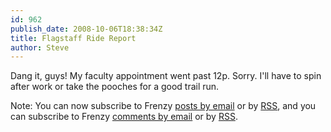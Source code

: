 ```yaml
---
id: 962
publish_date: 2008-10-06T18:38:34Z
title: Flagstaff Ride Report
author: Steve
---
```

Dang it, guys! My faculty appointment went past 12p. Sorry. I'll have to spin after work or take the pooches for a good trail run.

Note: You can now subscribe to Frenzy [posts by email](http://www.feedburner.com/fb/a/emailverifySubmit?feedId=1117861&loc=en_US) or by [RSS](http://feeds.feedburner.com/flagstafffrenzy/), and you can subscribe to Frenzy [comments by email](http://www.feedburner.com/fb/a/emailverifySubmit?feedId=2514074&loc=en_US) or by [RSS](http://feeds.feedburner.com/frenzycomments).